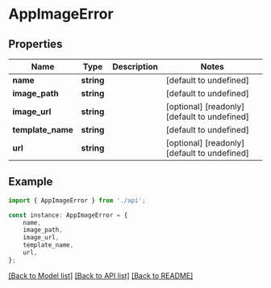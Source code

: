 # AppImageError


## Properties

Name | Type | Description | Notes
------------ | ------------- | ------------- | -------------
**name** | **string** |  | [default to undefined]
**image_path** | **string** |  | [default to undefined]
**image_url** | **string** |  | [optional] [readonly] [default to undefined]
**template_name** | **string** |  | [default to undefined]
**url** | **string** |  | [optional] [readonly] [default to undefined]

## Example

```typescript
import { AppImageError } from './api';

const instance: AppImageError = {
    name,
    image_path,
    image_url,
    template_name,
    url,
};
```

[[Back to Model list]](../README.md#documentation-for-models) [[Back to API list]](../README.md#documentation-for-api-endpoints) [[Back to README]](../README.md)
